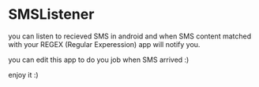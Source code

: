# SMSListener

you can listen to recieved SMS in android and when SMS content matched with your REGEX (Regular Experession) app will notify you.

you can edit this app to do you job when SMS arrived :)

enjoy it :)
